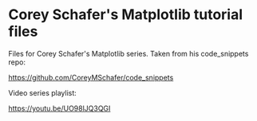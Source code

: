 # Corey Schafer's Matplotlib tutorial files
Files for Corey Schafer's Matplotlib series. Taken from his code_snippets repo:

https://github.com/CoreyMSchafer/code_snippets

Video series playlist:

https://youtu.be/UO98lJQ3QGI

